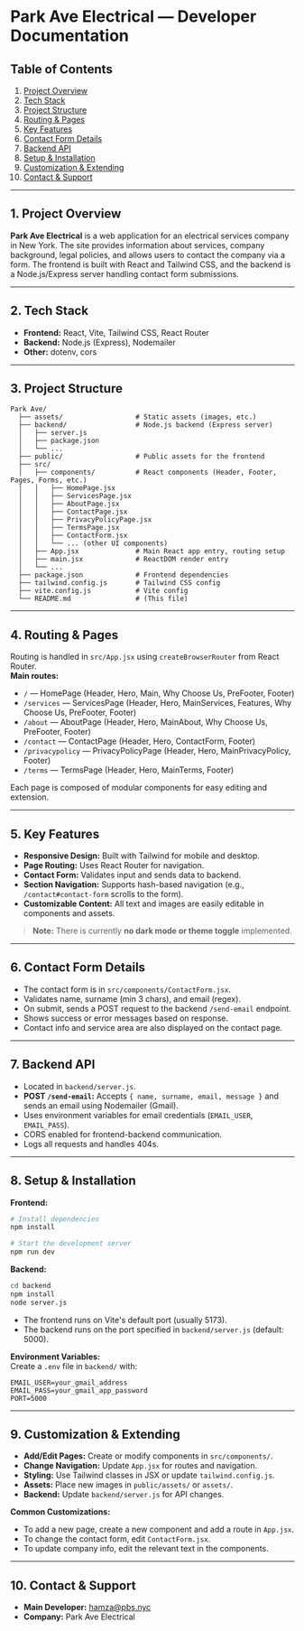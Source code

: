 # Park Ave Electrical — Developer Documentation

## Table of Contents
1. [Project Overview](#project-overview)
2. [Tech Stack](#tech-stack)
3. [Project Structure](#project-structure)
4. [Routing & Pages](#routing--pages)
5. [Key Features](#key-features)
6. [Contact Form Details](#contact-form-details)
7. [Backend API](#backend-api)
8. [Setup & Installation](#setup--installation)
9. [Customization & Extending](#customization--extending)
10. [Contact & Support](#contact--support)

---

## 1. Project Overview

**Park Ave Electrical** is a web application for an electrical services company in New York. The site provides information about services, company background, legal policies, and allows users to contact the company via a form. The frontend is built with React and Tailwind CSS, and the backend is a Node.js/Express server handling contact form submissions.

---

## 2. Tech Stack

- **Frontend:** React, Vite, Tailwind CSS, React Router
- **Backend:** Node.js (Express), Nodemailer
- **Other:** dotenv, cors

---

## 3. Project Structure

```
Park Ave/
  ├── assets/                  # Static assets (images, etc.)
  ├── backend/                 # Node.js backend (Express server)
  │   ├── server.js
  │   ├── package.json
  │   └── ...
  ├── public/                  # Public assets for the frontend
  ├── src/
  │   ├── components/          # React components (Header, Footer, Pages, Forms, etc.)
  │   │   ├── HomePage.jsx
  │   │   ├── ServicesPage.jsx
  │   │   ├── AboutPage.jsx
  │   │   ├── ContactPage.jsx
  │   │   ├── PrivacyPolicyPage.jsx
  │   │   ├── TermsPage.jsx
  │   │   ├── ContactForm.jsx
  │   │   └── ... (other UI components)
  │   ├── App.jsx              # Main React app entry, routing setup
  │   ├── main.jsx             # ReactDOM render entry
  │   └── ...
  ├── package.json             # Frontend dependencies
  ├── tailwind.config.js       # Tailwind CSS config
  ├── vite.config.js           # Vite config
  └── README.md                # (This file)
```

---

## 4. Routing & Pages

Routing is handled in `src/App.jsx` using `createBrowserRouter` from React Router.  
**Main routes:**
- `/` — HomePage (Header, Hero, Main, Why Choose Us, PreFooter, Footer)
- `/services` — ServicesPage (Header, Hero, MainServices, Features, Why Choose Us, PreFooter, Footer)
- `/about` — AboutPage (Header, Hero, MainAbout, Why Choose Us, PreFooter, Footer)
- `/contact` — ContactPage (Header, Hero, ContactForm, Footer)
- `/privacypolicy` — PrivacyPolicyPage (Header, Hero, MainPrivacyPolicy, Footer)
- `/terms` — TermsPage (Header, Hero, MainTerms, Footer)

Each page is composed of modular components for easy editing and extension.

---

## 5. Key Features

- **Responsive Design:** Built with Tailwind for mobile and desktop.
- **Page Routing:** Uses React Router for navigation.
- **Contact Form:** Validates input and sends data to backend.
- **Section Navigation:** Supports hash-based navigation (e.g., `/contact#contact-form` scrolls to the form).
- **Customizable Content:** All text and images are easily editable in components and assets.

> **Note:** There is currently **no dark mode or theme toggle** implemented.

---

## 6. Contact Form Details

- The contact form is in `src/components/ContactForm.jsx`.
- Validates name, surname (min 3 chars), and email (regex).
- On submit, sends a POST request to the backend `/send-email` endpoint.
- Shows success or error messages based on response.
- Contact info and service area are also displayed on the contact page.

---

## 7. Backend API

- Located in `backend/server.js`.
- **POST `/send-email`:** Accepts `{ name, surname, email, message }` and sends an email using Nodemailer (Gmail).
- Uses environment variables for email credentials (`EMAIL_USER`, `EMAIL_PASS`).
- CORS enabled for frontend-backend communication.
- Logs all requests and handles 404s.

---

## 8. Setup & Installation

**Frontend:**
```bash
# Install dependencies
npm install

# Start the development server
npm run dev
```

**Backend:**
```bash
cd backend
npm install
node server.js
```
- The frontend runs on Vite's default port (usually 5173).
- The backend runs on the port specified in `backend/server.js` (default: 5000).

**Environment Variables:**  
Create a `.env` file in `backend/` with:
```
EMAIL_USER=your_gmail_address
EMAIL_PASS=your_gmail_app_password
PORT=5000
```

---

## 9. Customization & Extending

- **Add/Edit Pages:** Create or modify components in `src/components/`.
- **Change Navigation:** Update `App.jsx` for routes and navigation.
- **Styling:** Use Tailwind classes in JSX or update `tailwind.config.js`.
- **Assets:** Place new images in `public/assets/` or `assets/`.
- **Backend:** Update `backend/server.js` for API changes.

**Common Customizations:**
- To add a new page, create a new component and add a route in `App.jsx`.
- To change the contact form, edit `ContactForm.jsx`.
- To update company info, edit the relevant text in the components.

---

## 10. Contact & Support

- **Main Developer:** hamza@pbs.nyc
- **Company:** Park Ave Electrical
